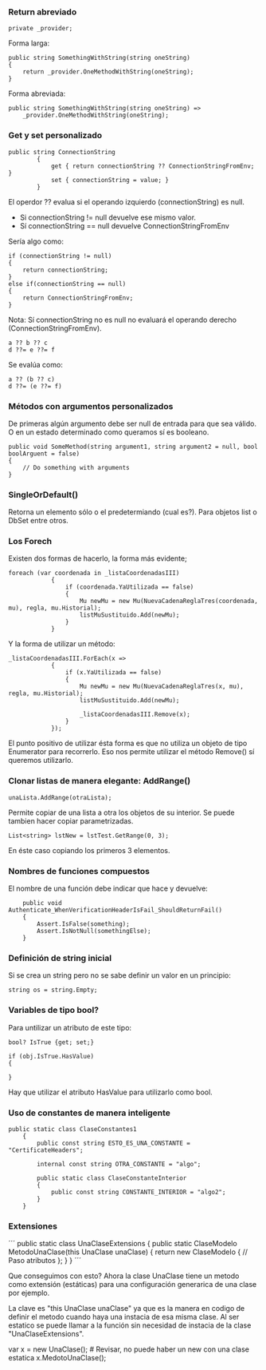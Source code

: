 ### Return abreviado

```
private _provider;
```
Forma larga:

```
public string SomethingWithString(string oneString)
{
    return _provider.OneMethodWithString(oneString);
}
```
Forma abreviada:

```
public string SomethingWithString(string oneString) =>
    _provider.OneMethodWithString(oneString);
```
### Get y set personalizado

```
public string ConnectionString
        {
            get { return connectionString ?? ConnectionStringFromEnv; }
            set { connectionString = value; }
        }
```
El operdor ?? evalua si el operando izquierdo (connectionString) es null.
 - Si connectionString != null devuelve ese mismo valor.
 - Sí connectionString == null devuelve ConnectionStringFromEnv

Sería algo como:

```
if (connectionString != null)
{
    return connectionString;
}
else if(connectionString == null)
{
    return ConnectionStringFromEnv;
}
```

Nota: Sí connectionString no es null no evaluará el operando derecho (ConnectionStringFromEnv).
```
a ?? b ?? c
d ??= e ??= f
```
Se evalúa como:
```
a ?? (b ?? c)
d ??= (e ??= f)
```

### Métodos con argumentos personalizados

De primeras algún argumento debe ser null de entrada para que sea válido. O en un estado determinado como queramos sí es booleano.

```
public void SomeMethod(string argument1, string argument2 = null, bool boolArguent = false)
{
    // Do something with arguments
}
```
### SingleOrDefault()

Retorna un elemento sólo o el predetermiando (cual es?). Para objetos list o DbSet entre otros.

### Los Forech

Existen dos formas de hacerlo, la forma más evidente;

```
foreach (var coordenada in _listaCoordenadasIII)
            {
                if (coordenada.YaUtilizada == false) 
                {
                    Mu newMu = new Mu(NuevaCadenaReglaTres(coordenada, mu), regla, mu.Historial);
                    listMuSustituido.Add(newMu);
                }
            }
```

Y la forma de utilizar un método:

```
_listaCoordenadasIII.ForEach(x =>
            {
                if (x.YaUtilizada == false)
                {
                    Mu newMu = new Mu(NuevaCadenaReglaTres(x, mu), regla, mu.Historial);
                    listMuSustituido.Add(newMu);

                    _listaCoordenadasIII.Remove(x);
                }
            });
```

El punto positivo de utilizar ésta forma es que no utiliza un objeto de tipo Enumerator para recorrerlo. Eso nos permite utilizar el método Remove() sí queremos utilizarlo.

### Clonar listas de manera elegante: AddRange()
```
unaLista.AddRange(otraLista);
```

Permite copiar de una lista a otra los objetos de su interior. Se puede tambien hacer copiar parametrizadas.

```
List<string> lstNew = lstTest.GetRange(0, 3);
```

En éste caso copiando los primeros 3 elementos.

### Nombres de funciones compuestos

El nombre de una función debe indicar que hace y devuelve:

```
    public void Authenticate_WhenVerificationHeaderIsFail_ShouldReturnFail()
    {
        Assert.IsFalse(something);
        Assert.IsNotNull(somethingElse);
    }
```
### Definición de string inicial

Si se crea un string pero no se sabe definir un valor en un principio:

```
string os = string.Empty;
```
### Variables de tipo bool?

Para untilizar un atributo de este tipo:

```
bool? IsTrue {get; set;}

if (obj.IsTrue.HasValue)
{

}
```
Hay que utilizar el atributo HasValue para utilizarlo como bool.

### Uso de constantes de manera inteligente

```
public static class ClaseConstantes1
    {
        public const string ESTO_ES_UNA_CONSTANTE = "CertificateHeaders";

        internal const string OTRA_CONSTANTE = "algo";

        public static class ClaseConstanteInterior
        {
            public const string CONSTANTE_INTERIOR = "algo2";
        }
    }
```
### Extensiones

´´´
public static class UnaClaseExtensions
    {
        public static ClaseModelo MetodoUnaClase(this UnaClase unaClase)
        {
            return new ClaseModelo
            {
                // Paso atributos
            };
        }
    }
´´´

Que conseguimos con esto? Ahora la clase UnaClase tiene un metodo como extensión (estáticas)
para una configuración generarica de una clase por ejemplo.

La clave es "this UnaClase unaClase" ya que es la manera en codigo de definir el metodo 
cuando haya una instacia de esa misma clase. Al ser estatico se puede llamar a la función
sin necesidad de instacia de la clase "UnaClaseExtensions".

var x = new UnaClase(); # Revisar, no puede haber un new con una clase estatica
x.MedotoUnaClase();